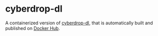 # cyberdrop-dl
A containerized version of [cyberdrop-dl](https://github.com/Jules-WinnfieldX/CyberDropDownloader), that is automatically built and published on [Docker Hub](https://hub.docker.com/r/dirbit/cyberdrop-dl).
